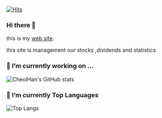 [![Hits](https://hits.seeyoufarm.com/api/count/incr/badge.svg?url=https%3A%2F%2Fgithub.com%2FBaeCheolHan&count_bg=%2379C83D&title_bg=%23555555&icon=awesomelists.svg&icon_color=%23FF0000&title=Hello+World&edge_flat=false)](https://hits.seeyoufarm.com)


### Hi there 👋 

this is my [web site](https://stock.hws.pe.kr).

this site is management our stocks ,dividends and statistics  


### 🔭 I’m currently working on ...   
<!--
**BaeCheolHan/BaeCheolHan** is a ✨ _special_ ✨ repository because its `README.md` (this file) appears on your GitHub profile.

Here are some ideas to get you started:

- 🔭 I’m currently working on ...
- 🌱 I’m currently learning ...
- 👯 I’m looking to collaborate on ...
- 🤔 I’m looking for help with ...
- 💬 Ask me about ...
- 📫 How to reach me: ...
- 😄 Pronouns: ...
- ⚡ Fun fact: ...
-->
![CheolHan's GitHub stats](https://github-readme-stats.vercel.app/api?username=BaeCheolHan&show_icons=true&theme=default)


### :muscle: I’m currently Top Languages
![Top Langs](https://github-readme-stats.vercel.app/api/top-langs/?username=BaeCheolHan&layout=compact&theme=tokyonight)
